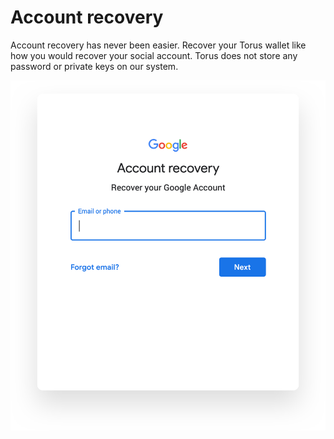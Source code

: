 # Account recovery

Account recovery has never been easier. Recover your Torus wallet like how you would recover your social account. Torus does not store any password or private keys on our system.

![Account recovery](../.gitbook/assets/accountrecovery.png)
